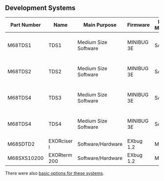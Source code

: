 
## Development Systems


| Part Number   | Name      | Main Purpose         | Firmware   | MPU Module    | Freq. | RAM   | Included Options  |
|---             |---           |--                    |--          |--             |--     |--     |--       |
| M68TDS1       | TDS1      | Medium Size Software | MINIBUG 3E | SAC           | 921.6 KHz  | 8K   | 5" CRT, Keyboard, Kansas City Interface <br /> Printer Interface, Editor/Assembler    |
| M68TDS2       | TDS2      | Medium Size Software | MINIBUG 3E | SAC           | 921.6 KHz  | 8K   | 5" CRT, Keyboard, Kansas City Interface <br /> Printer Interface, Editor/Assembler/BASIC    |
| M68TDS4       | TDS3      | Medium Size Software | MINIBUG 3E | SAC           | 921.6 KHz  | 16K  | 5" CRT, Keyboard, Kansas City Interface <br /> Printer Interface, Editor/Assembler    |
| M68TDS4       | TDS4      | Medium Size Software | MINIBUG 3E | SAC           | 921.6 KHz  | 16K  | 5" CRT, Keyboard, Kansas City Interface <br /> Printer Interface, Editor/Assembler/BASIC    |
| M68SDTD2     | EXORciser I | Software/Hardware | EXbug 1.2 | MPU           | 1 MHz  | N/A  | RS232/TTY Interface    |
| M68SXS10200 | EXORterm 200 | Software/Hardware | EXbug 1.2 | MPU           | 1 MHz  | N/A  | 12" CRT, Keyboard    |


There were also [basic options for these systems](basic_options.md).